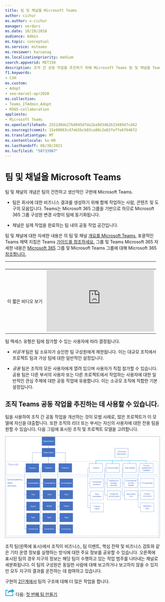 ```yaml
---
title: 팀 및 채널을 Microsoft Teams
author: cichur
ms.author: v-cichur
manager: serdars
ms.date: 10/29/2018
audience: Admin
ms.topic: conceptual
ms.service: msteams
ms.reviewer: karuanag
ms.localizationpriority: medium
search.appverid: MET150
description: 조직 간 공동 작업을 추진하기 위해 Microsoft Teams 팀 및 채널을 Teams 방법에 대해 자세히 알아보습니다.
f1.keywords:
- CSH
ms.custom:
- Adopt
- seo-marvel-apr2020
ms.collection:
- Teams_ITAdmin_Adopt
- M365-collaboration
appliesto:
- Microsoft Teams
ms.openlocfilehash: 2551d0de27bd945dfda1ba943462b33489d7cd42
ms.sourcegitcommit: 15e90083c47eb5bcb03ca80c2e83feffe67646f2
ms.translationtype: MT
ms.contentlocale: ko-KR
ms.lasthandoff: 08/30/2021
ms.locfileid: "58733987"
---
```

# <a name="understand-teams-and-channels-in-microsoft-teams"></a>팀 및 채널을 Microsoft Teams

팀 및 채널의 개념은 팀의 건전하고 생산적인 구현에 Microsoft Teams. 

- 팀은 회사에 대한 비즈니스 결과를 생성하기 위해 함께 작업하는 사람, 콘텐츠 및 도구의 모음입니다. Teams는 Microsoft 365 그룹을 기반으로 하므로 Microsoft 365 그룹 구성원 변경 사항이 팀에 동기화됩니다.

- 채널은 실제 작업을 완료하는 팀 내의 공동 작업 공간입니다. 

팀 및 채널에 대한 자세한 내용은 의 팀 및 채널 [개요를 Microsoft Teams.](teams-channels-overview.md) 포괄적인 Teams 채택 지침은 Teams [가이드를 참조하세요.](https://aka.ms/teamstoolkit) 그룹 및 Teams Microsoft 365 자세한 내용은 [Microsoft 365](office-365-groups.md) 그룹 및 Microsoft Teams 그룹에 대해 Microsoft 365 [참조합니다.](https://support.office.com/article/Learn-about-Office-365-groups-b565caa1-5c40-40ef-9915-60fdb2d97fa2)


| &nbsp; |&nbsp;  |
|---------|---------|
| 이 짧은 비디오 보기   | <iframe width="350" height="200" src="https://www.youtube.com/embed/hjJWtoaRJeE" frameborder="0" allowfullscreen></iframe>   |



팀 액세스 유형은 팀에 참가할 수 있는 사용자에 따라 결정됩니다.

- *비공개* 팀은 팀 소유자가 승인한 팀 구성원에게 제한됩니다. 이는 대규모 조직에서 프로젝트 팀과 가상 팀에 대한 일반적인 설정입니다.

- *공용* 팀은 조직의 모든 사용자에게 열려 있으며 사용자가 직접 참가할 수 있습니다. 공용 팀은 다른 부서의 사용자 또는 다른 프로젝트에서 작업하는 사용자에 대한 일반적인 관심 주제에 대한 공동 작업에 유용합니다. 이는 소규모 조직에 적합한 기본 설정입니다.

## <a name="use-teams-to-drive-cross-organization-collaboration"></a>조직 Teams 공동 작업을 추진하는 데 사용할 수 있습니다.

팀을 사용하여 조직 간 공동 작업을 개선하는 것이 모범 사례로, 많은 프로젝트가 이 모델에 자신을 대출합니다. 또한 조직의 리더 또는 부서는 자신의 사용자에 대한 전용 팀을 원할 수 있습니다. 다음 그림에 표시된 조직 및 프로젝트 모델을 고려합니다.

![조직 및 프로젝트 모델.](media/teams-adoption-organization-project.png)

조직 팀(왼쪽에 표시)에서 조직이 비즈니스, 팀 이벤트, 핵심 전략 및 비즈니스 검토와 같은 기타 운영 정보를 실행하는 방식에 대한 주요 정보를 공유할 수 있습니다. 오른쪽에 표시된 팀의 경우 지구의 정보는 해당 팀이 수행하고 있는 작업 범주를 나타내는 채널로 세분화됩니다. 이 팀의 구성원은 동일한 사람에 대해 보고하거나 보고하지 않을 수 있지만 모두 지구의 결과를 운전하는 데 참여하고 있습니다.
  
구현의 [2단계에서](teams-adoption-phase2-experiment.md) 팀의 구조에 대해 더 많은 작업을 합니다.

![다음 단계를 표시하는 아이콘입니다.](media/teams-adoption-next-icon.png) 다음: [첫 번째 팀 만들기](teams-adoption-your-first-teams.md)
